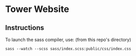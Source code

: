 # Tower Website

## Instructions

To launch the sass compiler, use: (from this repo's directory)

```
sass --watch --scss sass/index.scss:public/css/index.css
```